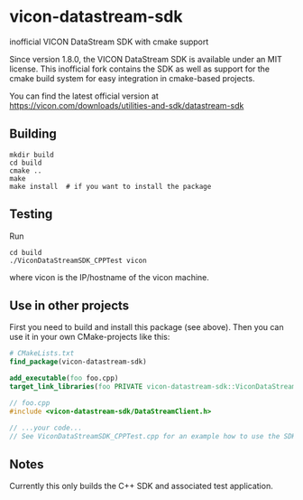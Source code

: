 # vicon-datastream-sdk
inofficial VICON DataStream SDK with cmake support

Since version 1.8.0, the VICON DataStream SDK is available under an MIT license. This inofficial fork
contains the SDK as well as support for the cmake build system for easy integration in cmake-based projects.

You can find the latest official version at https://vicon.com/downloads/utilities-and-sdk/datastream-sdk

## Building

````
mkdir build
cd build
cmake ..
make
make install  # if you want to install the package
````

## Testing

Run

````
cd build
./ViconDataStreamSDK_CPPTest vicon
````

where vicon is the IP/hostname of the vicon machine.


## Use in other projects

First you need to build and install this package (see above).  Then you can use
it in your own CMake-projects like this:

```cmake
# CMakeLists.txt
find_package(vicon-datastream-sdk)

add_executable(foo foo.cpp)
target_link_libraries(foo PRIVATE vicon-datastream-sdk::ViconDataStreamSDK_CPP)
```

```c++
// foo.cpp
#include <vicon-datastream-sdk/DataStreamClient.h>

// ...your code...
// See ViconDataStreamSDK_CPPTest.cpp for an example how to use the SDK
```


## Notes

Currently this only builds the C++ SDK and associated test application.
